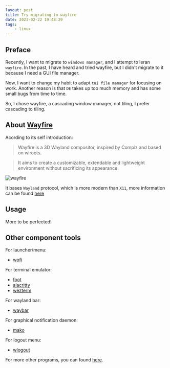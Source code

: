 ```yaml
---
layout: post
title: Try migrating to wayfire
date: 2023-02-22 19:48:29
tags:
    - linux
---
```


## Preface

Recently, I want to migrate to `windows manager`, and I attempt to leran `wayfire`. In the past, I have heard and tried wayfire, but I didn't migrate to it because I need a GUI file manager.

Now, I want to change my habit to adapt `tui file manager` for focusing on work. Another reason is that `DE` takes up too much memory and has some small bugs from time to time.

So, I chose wayfire, a cascading window manager, not tiling, I prefer cascading to tiling.

## About [Wayfire](https://github.com/WayfireWM/wayfire)

Acording to its self introduction:

> Wayfire is a 3D Wayland compositor, inspired by Compiz and based on wlroots.

> It aims to create a customizable, extendable and lightweight environment without sacrificing its appearance.

![wayfire](https://camo.githubusercontent.com/d98347d40fc6e05519d9ff78c897457f3a02fcbe8194b7e18e0a1e0f93bf7d24/68747470733a2f2f696d672e796f75747562652e636f6d2f76695f776562702f3250744e7a78447378594d2f6d617872657364656661756c742e77656270)

It bases `Wayland` protocol, which is more modern than `X11`, more information can be found [here](https://wayland.freedesktop.org/architecture.html)

## Usage

More to be perfected!

## Other component tools

For launcher/menu:

-   [wofi](https://hg.sr.ht/~scoopta/wofi)

For terminal emulator:

-   [foot](https://codeberg.org/dnkl/foot)
-   [alacritty](https://github.com/alacritty/alacritty)
-   [wezterm](https://github.com/wez/wezterm)

For wayland bar:

-   [waybar](https://github.com/Alexays/Waybar)

For graphical notification daemon:

-   [mako](https://github.com/emersion/mako)

For logout menu:

-   [wlogout](https://github.com/ArtsyMacaw/wlogout)

For more other programs, you can found [here](https://wiki.archlinux.org/title/List_of_applications/Other).

